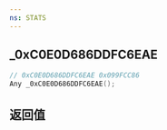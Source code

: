 ```yaml
---
ns: STATS
---
```

## _0xC0E0D686DDFC6EAE

```c
// 0xC0E0D686DDFC6EAE 0x099FCC86
Any _0xC0E0D686DDFC6EAE();
```


## 返回值
